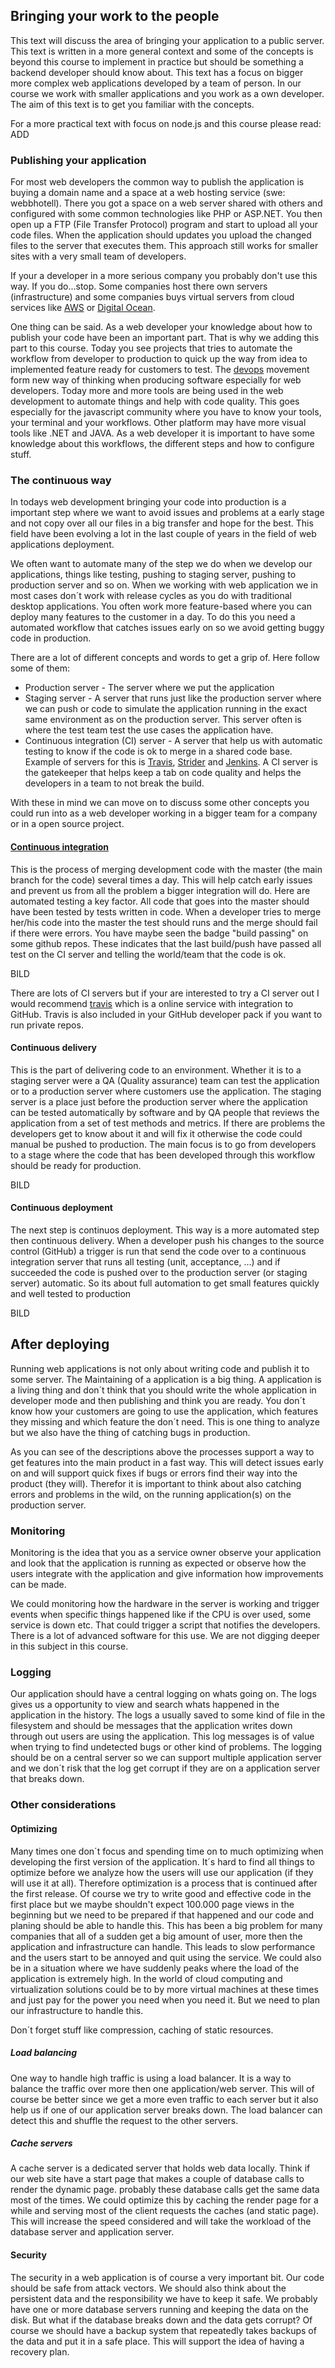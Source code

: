 ## Bringing your work to the people
This text will discuss the area of bringing your application to a public server. This text is written in a more general context and some of the concepts is beyond this course to implement in practice but should be something a backend developer should know about. This text has a focus on bigger more complex web applications developed by a team of person. In our course we work with smaller applications and you work as a own developer. The aim of this text is to get you familiar with the concepts.

For a more practical text with focus on node.js and this course please read: ADD

### Publishing your application
For most web developers the common way to publish the application is buying a domain name and a space at a web hosting service (swe: webbhotell). There you got a space on a web server shared with others and configured with some common technologies like PHP or ASP.NET. You then open up a FTP (File Transfer Protocol) program and start to upload all your code files. When the application should updates you upload the changed files to the server that executes them. This approach still works for smaller sites with a very small team of developers.

If your a developer in a more serious company you probably don't use this way. If you do...stop. Some companies host there own servers (infrastructure) and some companies buys virtual servers from cloud services like [AWS](https://aws.amazon.com/) or [Digital Ocean](https://www.digitalocean.com/).

One thing can be said. As a web developer your knowledge about how to publish your code have been an important part. That is why we adding this part to this course.
Today you see projects that tries to automate the workflow from developer to production to quick up the way from idea to implemented feature ready for customers to test.
The [devops](https://en.wikipedia.org/wiki/DevOps) movement form new way of thinking when producing software especially for web developers. Today more and more tools are being used in the web development to automate things and help with code quality. This goes especially for the javascript community where you have to know your tools, your terminal and your workflows. Other platform may have more visual tools like .NET and JAVA. As a web developer it is important to have some knowledge about this workflows, the different steps and how to configure  stuff.


### The continuous way
In todays web development bringing your code into production is a important step where we want to avoid issues and problems at a early stage and not copy over all our files in a big transfer and hope for the best. This field have been evolving a lot in the last couple of years in the field of web applications deployment.

We often want to automate many of the step we do when we develop our applications, things like testing, pushing to staging server, pushing to production server and so on. When we working with web application we in most cases don´t work with release cycles as you do with traditional desktop applications. You often work more feature-based where you can deploy many features to the customer in a day. To do this you need a automated workflow that catches issues early on so we avoid getting buggy code in production.

There are a lot of different concepts and words to get a grip of. Here follow some of them:

* Production server - The server where we put the application
* Staging server - A server that runs just like the production server where we can push or code to simulate the application running in the exact same environment as on the production server. This server often is where the test team test the use cases the application have.
* Continuous integration (CI) server - A server that help us with automatic testing to know if the code is ok to merge in a shared code base. Example of servers for this is [Travis](https://travis-ci.org/), [Strider](https://github.com/Strider-CD/strider) and [Jenkins](https://jenkins-ci.org/). A CI server is the gatekeeper that helps keep a tab on code quality and helps the developers in a team to not break the build.

With these in mind we can move on to discuss some other concepts you could run into as a web developer working in a bigger team for a company or in a open source project.

#### [Continuous integration](https://en.wikipedia.org/wiki/Continuous_integration)
This is the process of merging development code with the master (the main branch for the code) several times a day. This will help catch early issues and prevent us from all the problem a bigger integration will do. Here are automated testing a key factor. All code that goes into the master should have been tested by tests written in code. When a developer tries to merge her/his code into the master the test should runs and the merge should fail if there were errors. You have maybe seen the badge "build passing" on some github repos. These indicates that the last build/push have passed all test on the CI server and telling the world/team that the code is ok.

BILD

There are lots of CI servers but if your are interested to try a CI server out I would recommend [travis](http://travis-ci.org) which is a online service with integration to GitHub. Travis is also included in your GitHub developer pack if you want to run private repos.

#### Continuous delivery
This is the part of delivering code to an environment. Whether it is to a staging server were a QA (Quality assurance) team can test the application or to a production server where customers use the application. The staging server is a place just before the production server where the application can be tested automatically by software and by QA people that reviews the application from a set of test methods and metrics. If there are problems the developers get to know about it and will fix it otherwise the code could manual be pushed to production. The main focus is to go from developers to a stage where the code that has been developed through this workflow should be ready for production.

BILD

#### Continuous deployment
The next step is continuos deployment. This way is a more automated step then continuous delivery. When a developer push his changes to the source control (GitHub) a trigger is run that send the code over to a continuous integration server that runs all testing (unit, acceptance, ...) and if succeeded the code is pushed over to the production server (or staging server) automatic. So its about full automation to get small features quickly and well tested to production

BILD

## After deploying
Running web applications is not only about writing code and publish it to some server. The Maintaining of a application is a big thing. A application is a living thing and don´t think that you should write the whole application in developer mode and then publishing and think you are ready. You don´t know how your customers are going to use the application, which features they missing and which feature the don´t need. This is one thing to analyze but we also have the thing of catching bugs in production.

As you can see of the descriptions above the processes support a way to get features into the main product in a fast way. This will detect issues early on and will support quick fixes if bugs or errors find their way into the product (they will). Therefor it is important to think about also catching errors and problems in the wild, on the running application(s) on the production server.

### Monitoring
Monitoring is the idea that you as a service owner observe your application and look that the application is running as expected or observe how the users integrate with the application and give information how improvements can be made.

We could monitoring how the hardware in the server is working and trigger events when specific things happened like if the CPU is over used, some service is down etc. That could trigger a script that notifies the developers.
There is a lot of advanced software for this use. We are not digging deeper in this subject in this course.

### Logging
Our application should have a central logging on whats going on. The logs gives us a opportunity to view and search whats happened in the application in the history. The logs a usually saved to some kind of file in the filesystem and should be messages that the application writes down through out users are using the application. This log messages is of value when trying to find undetected bugs or other kind of problems. The logging should be on a central server so we can support multiple application server and we don´t risk that the log get corrupt if they are on a application server that breaks down.


### Other considerations

#### Optimizing
Many times one don´t focus and spending time on to much optimizing when developing the first version of the application. It´s hard to find all things to optimize before we analyze how the users will use our application (if they will use it at all). Therefore optimization is a process that is continued after the first release. Of course we try to write good and effective code in the first place but we maybe shouldn't expect 100.000 page views in the beginning but we need to be prepared if that happened and our code and planing should be able to handle this. This has been a big problem for many companies that all of a sudden get a big amount of user, more then the application and infrastructure can handle. This leads to slow performance and the users start to be annoyed and quit using the service.
We could also be in a situation where we have suddenly peaks where the load of the application is extremely high. In the world of cloud computing and virtualization solutions could be to by more virtual machines at these times and just pay for the power you need when you need it. But we need to plan our infrastructure to handle this.

Don´t forget stuff like compression, caching of static resources.

##### Load balancing
One way to handle high traffic is using a load balancer. It is a way to balance the traffic over more then one application/web server. This will of course be better since we get a more even traffic to each server but it also help us if one of our application server breaks down. The load balancer can detect this and shuffle the request to the other servers.

##### Cache servers
A cache server is a dedicated server that holds web data locally. Think if our web site have a start page that makes a couple of database calls to render the dynamic page. probably these database calls get the same data most of the times. We could optimize this by caching the render page for a while and serving most of the client requests the caches (and static page). This will increase the speed considered and will take the workload of the database server and application server.

#### Security
The security in a web application is of course a very important bit. Our code should be safe from attack vectors. We should also think about the persistent data and the responsibility we have to keep it safe. We probably have one or more database servers running and keeping the data on the disk. But what if the database breaks down and the data gets corrupt? Of course we should have a backup system that repeatedly takes backups of the data and put it in a safe place. This will support the idea of having a recovery plan.
